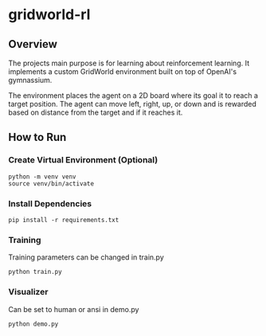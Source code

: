 # gridworld-rl

## Overview
The projects main purpose is for learning about reinforcement learning. It implements a custom GridWorld environment built on top of OpenAI's gymnassium.

The environment places the agent on a 2D board where its goal it to reach a target position. The agent can move left, right, up, or down and is rewarded based on distance from the target and if it reaches it.

## How to Run

### Create Virtual Environment (Optional)
```
python -m venv venv
source venv/bin/activate
```
### Install Dependencies
```
pip install -r requirements.txt
```
### Training
Training parameters can be changed in train.py
```
python train.py
```
### Visualizer
Can be set to human or ansi in demo.py
```
python demo.py
```

